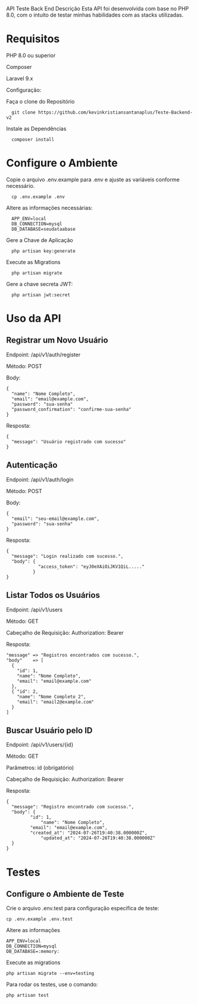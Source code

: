 API Teste Back End Descrição Esta API foi desenvolvida com base no PHP 8.0, com o intuito de testar minhas habilidades com as stacks utilizadas.

# Requisitos 

PHP 8.0 ou superior 

Composer

Laravel 9.x 

Configuração:

Faça o clone do Repositório 
```
  git clone https://github.com/kevinkristiansantanaplus/Teste-Backend-v2
```

Instale as Dependências 
```
  composer install
```

# Configure o Ambiente

Copie o arquivo .env.example para .env e ajuste as variáveis conforme necessário. 
```
  cp .env.example .env
```

Altere as informações necessárias:
```
  APP_ENV=local 
  DB_CONNECTION=mysql
  DB_DATABASE=seudataabase
```
Gere a Chave de Aplicação 
```
  php artisan key:generate
```
Execute as Migrations
```
  php artisan migrate
```

Gere a chave secreta JWT:
```
  php artisan jwt:secret
```

# Uso da API
## Registrar um Novo Usuário
Endpoint: /api/v1/auth/register


Método: POST


Body: 
```
{
  "name": "Nome Completo",
  "email": "email@example.com",
  "password": "sua-senha"
  "password_confirmation": "confirme-sua-senha"
}
```
Resposta:
```
{
  "message": "Usuário registrado com sucesso"
}
```

## Autenticação 
Endpoint: /api/v1/auth/login


Método: POST


Body: 
```
{
  "email": "seu-email@example.com",
  "password": "sua-senha"
}
```
Resposta: 
```
{
  "message": "Login realizado com sucesso.",
  "body": { 
            "access_token": "eyJ0eXAiOiJKV1QiL....."
          }
}
```

## Listar Todos os Usuários 
Endpoint: /api/v1/users


Método: GET


Cabeçalho de Requisição: Authorization: Bearer


Resposta: 
```
"message" => "Registros encontrados com sucesso.",
"body"    => [
  { 
    "id": 1, 
    "name": "Nome Completo", 
    "email": "email@example.com" 
  }, 
  { "id": 2, 
    "name": "Nome Completo 2", 
    "email": "email2@example.com" 
  } 
]
```

## Buscar Usuário pelo ID 
Endpoint: /api/v1/users/{id}


Método: GET

Parâmetros: id (obrigatório)


Cabeçalho de Requisição: Authorization: Bearer


Resposta: 
```
{
  "message": "Registro encontrado com sucesso.",
  "body": {
	     "id": 1,
             "name": "Nome Completo",
	     "email": "email@example.com",
	     "created_at": "2024-07-26T19:40:38.000000Z",
             "updated_at": "2024-07-26T19:40:38.000000Z"
  }
}
```

# Testes

## Configure o Ambiente de Teste

Crie o arquivo .env.test para configuração específica de teste: 
```
cp .env.example .env.test
```

Altere as informações
```
APP_ENV=local 
DB_CONNECTION=mysql
DB_DATABASE=:memory:
```

Execute as migrations
```
php artisan migrate --env=testing
```

Para rodar os testes, use o comando:
```
php artisan test
```
